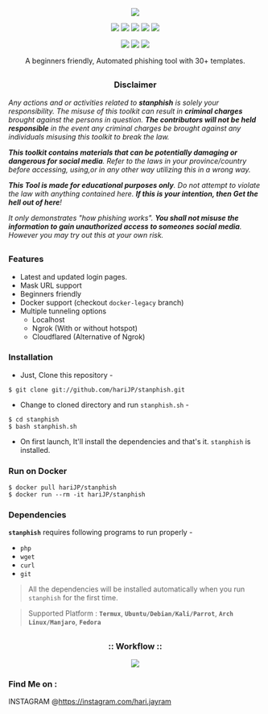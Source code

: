 <!-- stanphish -->

<p align="center">
  <img src="Downloads/external.jpeg">
</p>

<p align="center">
  <img src="https://img.shields.io/badge/Version-2.2-green?style=for-the-badge">
  <img src="https://img.shields.io/github/license/hariJP/stanphish?style=for-the-badge">
  <img src="https://img.shields.io/github/stars/hariJP/stanphish?style=for-the-badge">
  <img src="https://img.shields.io/github/issues/hariJP/stanphish?color=red&style=for-the-badge">
  <img src="https://img.shields.io/github/forks/hariJP/stanphish?color=teal&style=for-the-badge">
</p>

<p align="center">
  <img src="https://img.shields.io/badge/Author-hariJP-cyan?style=flat-square">
  <img src="https://img.shields.io/badge/Open%20Source-Yes-cyan?style=flat-square">
  <img src="https://img.shields.io/badge/Written%20In-Bash-cyan?style=flat-square">
</p>

<p align="center">A beginners friendly, Automated phishing tool with 30+ templates.</p>

##

<h3><p align="center">Disclaimer</p></h3>

<i>Any actions and or activities related to <b>stanphish</b> is solely your responsibility. The misuse of this toolkit can result in <b>criminal charges</b> brought against the persons in question. <b>The contributors will not be held responsible</b> in the event any criminal charges be brought against any individuals misusing this toolkit to break the law.

<b>This toolkit contains materials that can be potentially damaging or dangerous for social media</b>. Refer to the laws in your province/country before accessing, using,or in any other way utilizing this in a wrong way.

<b>This Tool is made for educational purposes only</b>. Do not attempt to violate the law with anything contained here. <b>If this is your intention, then Get the hell out of here</b>!

It only demonstrates "how phishing works". <b>You shall not misuse the information to gain unauthorized access to someones social media</b>. However you may try out this at your own risk.</i>

##

### Features

- Latest and updated login pages.
- Mask URL support 
- Beginners friendly
- Docker support (checkout `docker-legacy` branch)
- Multiple tunneling options
  - Localhost
  - Ngrok (With or without hotspot)
  - Cloudflared (Alternative of Ngrok)


### Installation

- Just, Clone this repository -
```
$ git clone git://github.com/hariJP/stanphish.git
```

- Change to cloned directory and run `stanphish.sh` -
```
$ cd stanphish
$ bash stanphish.sh
```

- On first launch, It'll install the dependencies and that's it. `stanphish` is installed.

### Run on Docker
```
$ docker pull hariJP/stanphish
$ docker run --rm -it hariJP/stanphish
```

### Dependencies

**`stanphish`** requires following programs to run properly - 
- `php`
- `wget`
- `curl`
- `git`

> All the dependencies will be installed automatically when you run `stanphish` for the first time.

> Supported Platform : **`Termux`**, **`Ubuntu/Debian/Kali/Parrot`**, **`Arch Linux/Manjaro`**, **`Fedora`**

##

<h3 align="center">
:: Workflow ::
</h3>
<p align="center">
<img src=".imgs/wf.gif"/>
</p>




### Find Me on :
INSTAGRAM @https://instagram.com/hari.jayram

